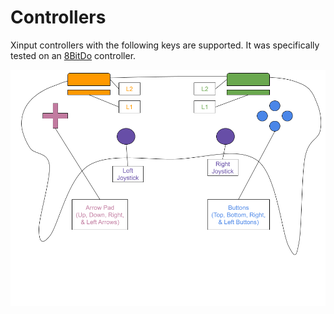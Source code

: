 # Controllers

Xinput controllers with the following keys are supported.
It was specifically tested on an [8BitDo](https://www.8bitdo.com/) controller.

![Controller layout with supported keys](../img/controller.png)
